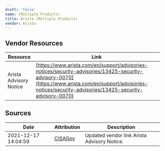 ```yaml
---
draft: 'false'
name: (Multiple Products)
title: Arista (Multiple Products)
vendor: Arista
---
```


## Vendor Resources
| Resource | Link |
| --- | --- |
| Arista Advisory Notice | [https://www.arista.com/en/support/advisories-notices/security-advisories/13425-security-advisory-0070](https://www.arista.com/en/support/advisories-notices/security-advisories/13425-security-advisory-0070) |



## Sources
| Date | Attribution | Description |
| --- | --- | --- |
| 2021-12-17 14:04:59 | [CISAGov](https://raw.githubusercontent.com/cisagov/log4j-affected-db/develop/README.md) | Updated vendor link Arista Advisory Notice.  |
